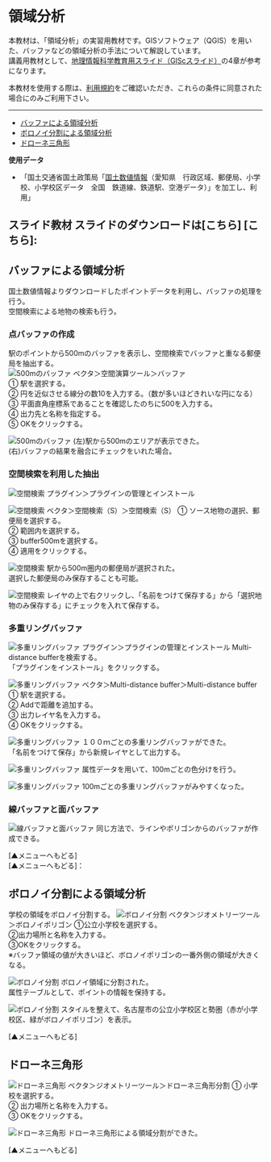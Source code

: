 # 領域分析
本教材は、「領域分析」の実習用教材です。GISソフトウェア（QGIS）を用いた、バッファなどの領域分析の手法について解説しています。  
講義用教材として、[地理情報科学教育用スライド（GIScスライド）]の4章が参考になります。  

本教材を使用する際は、[利用規約]をご確認いただき、これらの条件に同意された場合にのみご利用下さい。


[地理情報科学教育用スライド（GIScスライド）]:http://curricula.csis.u-tokyo.ac.jp/slide/4.html
[利用規約]:
**Menu**
------
* [バッファによる領域分析](#バッファによる領域分析)
* [ボロノイ分割による領域分析](#ボロノイ分割による領域分析)
* [ドローネ三角形](#ドローネ三角形)

**使用データ**

* 「国土交通省国土政策局「[国土数値情報]（愛知県　行政区域、郵便局、小学校、小学校区データ　全国　鉄道線、鉄道駅、空港データ）」を加工し、利用」

[国土数値情報]:http://nlftp.mlit.go.jp/ksj/index.html

**スライド教材**
スライドのダウンロードは[こちら]
[こちら]:
-------
## バッファによる領域分析
国土数値情報よりダウンロードしたポイントデータを利用し、バッファの処理を行う。  
空間検索による地物の検索も行う。

### 点バッファの作成
駅のポイントから500mのバッファを表示し、空間検索でバッファと重なる郵便局を抽出する。  
![500mのバッファ](pic/pic_1.png)
ベクタ＞空間演算ツール＞バッファ  
① 駅を選択する。  
② 円を近似させる線分の数10を入力する。（数が多いほどきれいな円になる）  
③ 平面直角座標系であることを確認したのちに500を入力する。  
④ 出力先と名称を指定する。  
⑤ OKをクリックする。  

![500mのバッファ](pic/pic_2.png)
(左)駅から500mのエリアが表示できた。  
(右)バッファの結果を融合にチェックをいれた場合。

### 空間検索を利用した抽出
![空間検索](pic/pic_3.png)
プラグイン＞プラグインの管理とインストール

![空間検索](pic/pic_4.png)
ベクタ＞空間検索（S）＞空間検索（S）
① ソース地物の選択、郵便局を選択する。  
② 範囲内を選択する。  
③ buffer500mを選択する。  
④ 適用をクリックする。  

![空間検索](pic/pic_5.png)
駅から500m圏内の郵便局が選択された。  
選択した郵便局のみ保存することも可能。

![空間検索](pic/pic_6.png)
レイヤの上で右クリックし、「名前をつけて保存する」から「選択地物のみ保存する」にチェックを入れて保存する。

### 多重リングバッファ
![多重リングバッファ](pic/pic_7.png)
プラグイン＞プラグインの管理とインストール
Multi-distance bufferを検索する。  
「プラグインをインストール」をクリックする。

![多重リングバッファ](pic/pic_8.png)
ベクタ＞Multi-distance buffer＞Multi-distance buffer
① 駅を選択する。  
② Addで距離を追加する。  
③ 出力レイヤ名を入力する。  
④ OKをクリックする。  

![多重リングバッファ](pic/pic_9.png)
１００ｍごとの多重リングバッファができた。  
「名前をつけて保存」から新規レイヤとして出力する。

![多重リングバッファ](pic/pic_10.png)
属性データを用いて、100mごとの色分けを行う。

![多重リングバッファ](pic/pic_11.png)
100mごとの多重リングバッファがみやすくなった。

### 線バッファと面バッファ
![線バッファと面バッファ](pic/pic_12.png)
同じ方法で、ラインやポリゴンからのバッファが作成できる。

[▲メニューへもどる]  
[▲メニューへもどる]：

## ボロノイ分割による領域分析
学校の領域をボロノイ分割する。
![ボロノイ分割](pic/pic_13.png)
ベクタ＞ジオメトリーツール＞ボロノイポリゴン
①公立小学校を選択する。  
②出力場所と名称を入力する。  
③OKをクリックする。  
※バッファ領域の値が大きいほど、ボロノイポリゴンの一番外側の領域が大きくなる。

![ボロノイ分割](pic/pic_14.png)
ボロノイ領域に分割された。  
属性テーブルとして、ポイントの情報を保持する。

![ボロノイ分割](pic/pic_15.png)
スタイルを整えて、名古屋市の公立小学校区と勢圏（赤が小学校区、緑がボロノイポリゴン）を表示。


[▲メニューへもどる]  

## ドローネ三角形
![ドローネ三角形](pic/pic_16.png)
ベクタ＞ジオメトリーツール＞ドローネ三角形分割
① 小学校を選択する。  
② 出力場所と名称を入力する。  
③ OKをクリックする。  

![ドローネ三角形](pic/pic_17.png)
ドローネ三角形による領域分割ができた。

[▲メニューへもどる]  
